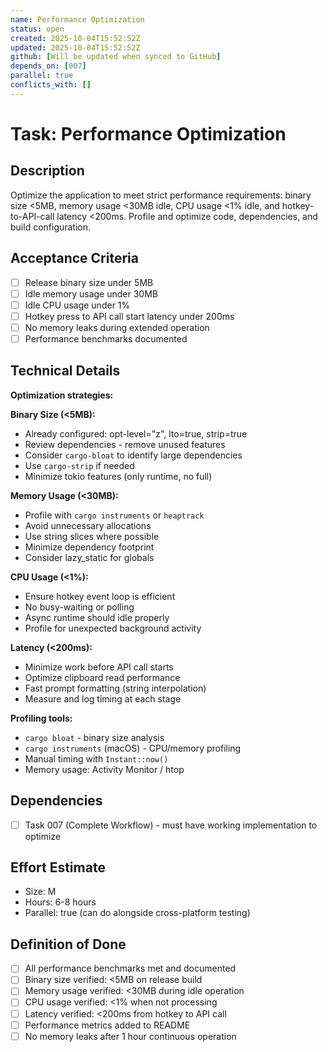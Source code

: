 ```yaml
---
name: Performance Optimization
status: open
created: 2025-10-04T15:52:52Z
updated: 2025-10-04T15:52:52Z
github: [Will be updated when synced to GitHub]
depends_on: [007]
parallel: true
conflicts_with: []
---
```


# Task: Performance Optimization

## Description
Optimize the application to meet strict performance requirements: binary size <5MB, memory usage <30MB idle, CPU usage <1% idle, and hotkey-to-API-call latency <200ms. Profile and optimize code, dependencies, and build configuration.

## Acceptance Criteria
- [ ] Release binary size under 5MB
- [ ] Idle memory usage under 30MB
- [ ] Idle CPU usage under 1%
- [ ] Hotkey press to API call start latency under 200ms
- [ ] No memory leaks during extended operation
- [ ] Performance benchmarks documented

## Technical Details
**Optimization strategies:**

**Binary Size (<5MB):**
- Already configured: opt-level="z", lto=true, strip=true
- Review dependencies - remove unused features
- Consider `cargo-bloat` to identify large dependencies
- Use `cargo-strip` if needed
- Minimize tokio features (only runtime, no full)

**Memory Usage (<30MB):**
- Profile with `cargo instruments` or `heaptrack`
- Avoid unnecessary allocations
- Use string slices where possible
- Minimize dependency footprint
- Consider lazy_static for globals

**CPU Usage (<1%):**
- Ensure hotkey event loop is efficient
- No busy-waiting or polling
- Async runtime should idle properly
- Profile for unexpected background activity

**Latency (<200ms):**
- Minimize work before API call starts
- Optimize clipboard read performance
- Fast prompt formatting (string interpolation)
- Measure and log timing at each stage

**Profiling tools:**
- `cargo bloat` - binary size analysis
- `cargo instruments` (macOS) - CPU/memory profiling
- Manual timing with `Instant::now()`
- Memory usage: Activity Monitor / htop

## Dependencies
- [ ] Task 007 (Complete Workflow) - must have working implementation to optimize

## Effort Estimate
- Size: M
- Hours: 6-8 hours
- Parallel: true (can do alongside cross-platform testing)

## Definition of Done
- [ ] All performance benchmarks met and documented
- [ ] Binary size verified: <5MB on release build
- [ ] Memory usage verified: <30MB during idle operation
- [ ] CPU usage verified: <1% when not processing
- [ ] Latency verified: <200ms from hotkey to API call
- [ ] Performance metrics added to README
- [ ] No memory leaks after 1 hour continuous operation
